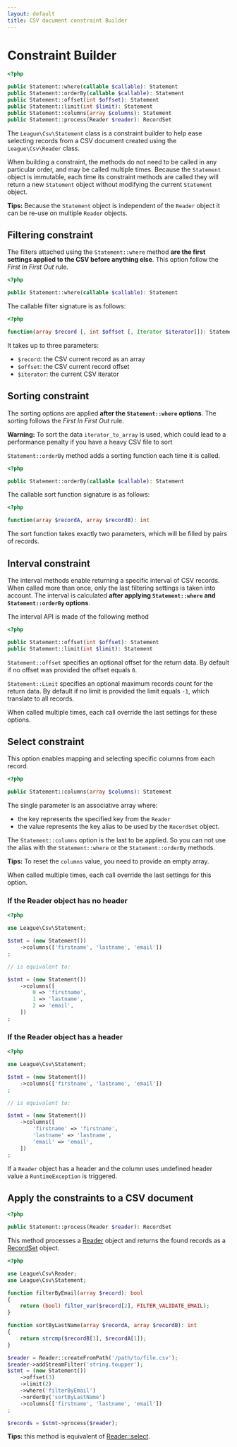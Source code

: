 ```yaml
---
layout: default
title: CSV document constraint Builder
---
```


# Constraint Builder

~~~php
<?php

public Statement::where(callable $callable): Statement
public Statement::orderBy(callable $callable): Statement
public Statement::offset(int $offset): Statement
public Statement::limit(int $limit): Statement
public Statement::columns(array $columns): Statement
public Statement::process(Reader $reader): RecordSet
~~~

The `League\Csv\Statement` class is a constraint builder to help ease selecting records from a CSV document created using the `League\Csv\Reader` class.

When building a constraint, the methods do not need to be called in any particular order, and may be called multiple times. Because the `Statement` object is immutable, each time its constraint methods are called they will return a new `Statement` object without modifying the current `Statement` object.

<p class="message-info"><strong>Tips:</strong> Because the <code>Statement</code> object is independent of the <code>Reader</code> object it can be re-use on multiple <code>Reader</code> objects.</p>

## Filtering constraint

The filters attached using the `Statement::where` method **are the first settings applied to the CSV before anything else**. This option follow the *First In First Out* rule.

~~~php
<?php

public Statement::where(callable $callable): Statement
~~~

The callable filter signature is as follows:

~~~php
<?php

function(array $record [, int $offset [, Iterator $iterator]]): Statement
~~~

It takes up to three parameters:

- `$record`: the CSV current record as an array
- `$offset`: the CSV current record offset
- `$iterator`: the current CSV iterator

## Sorting constraint

The sorting options are applied **after the `Statement::where` options**. The sorting follows the *First In First Out* rule.

<p class="message-warning"><strong>Warning:</strong> To sort the data <code>iterator_to_array</code> is used, which could lead to a performance penalty if you have a heavy CSV file to sort
</p>


`Statement::orderBy` method adds a sorting function each time it is called.

~~~php
<?php

public Statement::orderBy(callable $callable): Statement
~~~

The callable sort function signature is as follows:

~~~php
<?php

function(array $recordA, array $recordB): int
~~~

The sort function takes exactly two parameters, which will be filled by pairs of records.

## Interval constraint

The interval methods enable returning a specific interval of CSV records. When called more than once, only the last filtering settings is taken into account. The interval is calculated **after applying `Statement::where` and `Statement::orderBy` options**.

The interval API is made of the following method

~~~php
<?php

public Statement::offset(int $offset): Statement
public Statement::limit(int $limit): Statement
~~~

`Statement::offset` specifies an optional offset for the return data. By default if no offset was provided the offset equals `0`.

`Statement::Limit` specifies an optional maximum records count for the return data. By default if no limit is provided the limit equals `-1`, which translate to all records.

<p class="message-notice">When called multiple times, each call override the last settings for these options.</p>

## Select constraint

This option enables mapping and selecting specific columns from each record.

~~~php
<?php

public Statement::columns(array $columns): Statement
~~~

The single parameter is an associative array where:

- the key represents the specified key from the `Reader`
- the value represents the key alias to be used by the `RecordSet` object.

The `Statement::columns` option is the last to be applied. So you can not use the alias with the `Statement::where` or the `Statement::orderBy` methods.

<p class="message-info"><strong>Tips:</strong> To reset the <code>columns</code> value, you need to provide an empty array.</p>

<p class="message-notice">When called multiple times, each call override the last settings for this option.</p>


### If the Reader object has no header

~~~php
<?php

use League\Csv\Statement;

$stmt = (new Statement())
    ->columns(['firstname', 'lastname', 'email'])
;

// is equivalent to:

$stmt = (new Statement())
    ->columns([
        0 => 'firstname',
        1 => 'lastname',
        2 => 'email',
    ])
;
~~~

### If the Reader object has a header

~~~php
<?php

use League\Csv\Statement;

$stmt = (new Statement())
    ->columns(['firstname', 'lastname', 'email'])
;

// is equivalent to:

$stmt = (new Statement())
    ->columns([
        'firstname' => 'firstname',
        'lastname' => 'lastname',
        'email' => 'email',
    ])
;
~~~

<p class="message-warning">If a <code>Reader</code> object has a header and the column uses undefined header value a <code>RuntimeException</code> is triggered.</p>

## Apply the constraints to a CSV document

~~~php
<?php

public Statement::process(Reader $reader): RecordSet
~~~

This method processes a [Reader](/9.0/reader/) object and returns the found records as a [RecordSet](/9.0/reader/records) object.

~~~php
<?php

use League\Csv\Reader;
use League\Csv\Statement;

function filterByEmail(array $record): bool
{
    return (bool) filter_var($record[2], FILTER_VALIDATE_EMAIL);
}

function sortByLastName(array $recordA, array $recordB): int
{
    return strcmp($recordB[1], $recordA[1]);
}

$reader = Reader::createFromPath('/path/to/file.csv');
$reader->addStreamFilter('string.toupper');
$stmt = (new Statement())
    ->offset(3)
    ->limit(2)
    ->where('filterByEmail')
    ->orderBy('sortByLastName')
    ->columns(['firstname', 'lastname', 'email'])
;

$records = $stmt->process($reader);
~~~

<p class="message-info"><strong>Tips:</strong> this method is equivalent of <a href="/9.0/reader/#selecting-csv-records">Reader::select</a>.</p>

